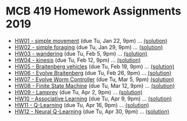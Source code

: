 # MCB 419 Homework Assignments 2019

<ul>
<li><a href="https://mcb419.github.io/hw/hw01">HW01 - simple movement</a> (due Tu, Jan 22, 9pm) ... 
<a href="https://editor.p5js.org/mcb419/sketches/P8zeNbJ65">(solution)</a>
</li>
<li><a href="https://mcb419.github.io/hw/hw02">HW02 - simple foraging</a> (due Tu, Jan 29, 9pm) ...
<a href="https://editor.p5js.org/mcb419/sketches/UeoRUhenf">(solution)</a>
</li>
<li><a href="https://mcb419.github.io/hw/hw03">HW03 - wandering</a> (due Tu, Feb 5, 9pm) ...
<a href="https://editor.p5js.org/mcb419/sketches/efM7qnOoW">(solution)</a>
</li>
<li><a href="https://mcb419.github.io/hw/hw04">HW04 - kinesis</a> (due Tu, Feb 12, 9pm) ...
<a href="https://editor.p5js.org/mcb419/sketches/yosVRljwl">(solution)</a>
</li>
<li><a href="https://mcb419.github.io/hw/hw05">HW05 - Braitenberg vehicles</a> (due Tu, Feb 19, 9pm) ...
<a href="https://editor.p5js.org/mcb419/sketches/5NwGrpfE9">(solution)</a>
</li>
<li><a href="https://mcb419.github.io/hw/hw06">HW06 - Evolve Braitenberg</a> (due Tu, Feb 26, 9pm) ...
<a href="https://editor.p5js.org/mcb419/sketches/dFeQm1uKn">(solution)</a>
</li>
<li><a href="https://mcb419.github.io/hw/hw07">HW07 - Evolve Worm Controller</a> (due Tu, Mar 5, 9pm)
<a href="https://editor.p5js.org/mcb419/sketches/tQuzdCU2_">(solution)</a>
</li>
<li><a href="https://mcb419.github.io/hw/hw08">HW08 - Finite State Machine</a> (due Tu, Mar 12, 9pm) ...
<a href="https://editor.p5js.org/mcb419/sketches/Uqz-qZRIt">(solution)</a>
</li>
<li><a href="https://mcb419.github.io/hw/hw09">HW09 - Lamprey</a> (due Tu, Apr 2, 9pm) ... 
<a href="https://editor.p5js.org/mcb419/sketches/sFcPVYEyV">(solution)</a>
</li>
<li><a href="https://mcb419.github.io/hw/hw10">HW10 - Associative Learning</a> (due Tu, Apr 9, 9pm) ...
<a href="https://editor.p5js.org/mcb419/sketches/XdPzcpE3-">(solution)</a>
</li>
<li><a href="https://mcb419.github.io/hw/hw11">HW11 - Q-Learning</a> (due Tu, Apr 16, 9pm) ...
<a href="https://editor.p5js.org/mcb419/sketches/hET6y5XaH">(solution)</a>
</li>
<li><a href="https://mcb419.github.io/hw/hw12">HW12 - Neural Q-Learning</a> (due Tu, Apr 30, 9pm) ...
<a href="https://editor.p5js.org/mcb419/sketches/-4dTHTkku">(solution)</a>
</li>
</ul>
